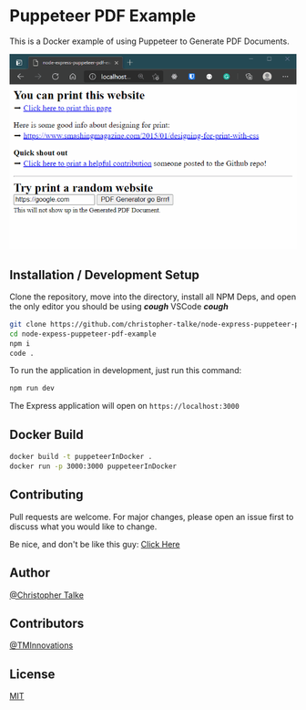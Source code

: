 # Puppeteer PDF Example

This is a Docker example of using Puppeteer to Generate PDF Documents.

![Animated example of this app](/public/example.gif)

## Installation / Development Setup

Clone the repository, move into the directory, install all NPM Deps, and open the only editor you should be using **_cough_** VSCode **_cough_**

```bash
git clone https://github.com/christopher-talke/node-express-puppeteer-pdf-example.git
cd node-expess-puppeteer-pdf-example
npm i
code .
```

To run the application in development, just run this command:

```bash
npm run dev
```

The Express application will open on `https://localhost:3000`

## Docker Build

```bash
docker build -t puppeteerInDocker .
docker run -p 3000:3000 puppeteerInDocker
```

## Contributing

Pull requests are welcome. For major changes, please open an issue first to discuss what you would like to change.

Be nice, and don't be like this guy: [Click Here](https://github.com/christopher-talke/node-express-puppeteer-pdf-example/issues/4)

## Author

[@Christopher Talke ](https://github.com/christopher-talke)

## Contributors

[@TMInnovations](https://github.com/TMInnovations)

## License

[MIT](https://choosealicense.com/licenses/mit/)
